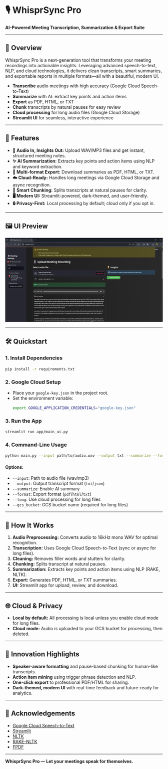 # 🎙️ WhisprSync Pro

**AI-Powered Meeting Transcription, Summarization & Export Suite**

---

## 🚀 Overview

WhisprSync Pro is a next-generation tool that transforms your meeting recordings into actionable insights. Leveraging advanced speech-to-text, NLP, and cloud technologies, it delivers clean transcripts, smart summaries, and exportable reports in multiple formats—all with a beautiful, modern UI.

- **Transcribe** audio meetings with high accuracy (Google Cloud Speech-to-Text)
- **Summarize** with AI: extract key points and action items
- **Export** as PDF, HTML, or TXT
- **Chunk** transcripts by natural pauses for easy review
- **Cloud processing** for long audio files (Google Cloud Storage)
- **Streamlit UI** for seamless, interactive experience

---

## 🧩 Features

- **🎤 Audio In, Insights Out:** Upload WAV/MP3 files and get instant, structured meeting notes.
- **✨ AI Summarization:** Extracts key points and action items using NLP and keyword extraction.
- **📄 Multi-format Export:** Download summaries as PDF, HTML, or TXT.
- **☁️ Cloud-Ready:** Handles long meetings via Google Cloud Storage and async recognition.
- **🧠 Smart Chunking:** Splits transcripts at natural pauses for clarity.
- **🖥️ Modern UI:** Streamlit-powered, dark-themed, and user-friendly.
- **🔒 Privacy-First:** Local processing by default; cloud only if you opt in.

---

## 🖼️ UI Preview

![WhisprSync Pro UI Screenshot](app/assets/whisper-sync.png) 

---

## 🛠️ Quickstart

### 1. **Install Dependencies**

```bash
pip install -r requirements.txt
```

### 2. **Google Cloud Setup**

- Place your `google-key.json` in the project root.
- Set the environment variable:
  ```bash
  export GOOGLE_APPLICATION_CREDENTIALS="google-key.json"
  ```

### 3. **Run the App**

```bash
streamlit run app/main_ui.py
```

### 4. **Command-Line Usage**

```bash
python main.py --input path/to/audio.wav --output txt --summarize --format pdf
```

#### **Options:**
- `--input`: Path to audio file (wav/mp3)
- `--output`: Output transcript format (`txt`/`json`)
- `--summarize`: Enable AI summary
- `--format`: Export format (`pdf`/`html`/`txt`)
- `--long`: Use cloud processing for long files
- `--gcs_bucket`: GCS bucket name (required for long files)

---

## 🧬 How It Works

1. **Audio Preprocessing:** Converts audio to 16kHz mono WAV for optimal recognition.
2. **Transcription:** Uses Google Cloud Speech-to-Text (sync or async for long files).
3. **Cleaning:** Removes filler words and stutters for clarity.
4. **Chunking:** Splits transcript at natural pauses.
5. **Summarization:** Extracts key points and action items using NLP (RAKE, NLTK).
6. **Export:** Generates PDF, HTML, or TXT summaries.
7. **UI:** Streamlit app for upload, review, and download.

---

## 🌐 Cloud & Privacy

- **Local by default:** All processing is local unless you enable cloud mode for long files.
- **Cloud mode:** Audio is uploaded to your GCS bucket for processing, then deleted.

---

## 🧠 Innovation Highlights

- **Speaker-aware formatting** and pause-based chunking for human-like transcripts.
- **Action item mining** using trigger phrase detection and NLP.
- **One-click export** to professional PDF/HTML for sharing.
- **Dark-themed, modern UI** with real-time feedback and future-ready for analytics.

---

## 🙏 Acknowledgements

- [Google Cloud Speech-to-Text](https://cloud.google.com/speech-to-text)
- [Streamlit](https://streamlit.io/)
- [NLTK](https://www.nltk.org/)
- [RAKE-NLTK](https://github.com/csurfer/rake-nltk)
- [FPDF](https://pyfpdf.github.io/)

---

**WhisprSync Pro — Let your meetings speak for themselves.**
